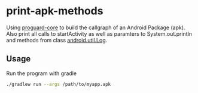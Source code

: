 # print-apk-methods

Using [proguard-core](https://github.com/Guardsquare/proguard-core) to build the callgraph of an Android Package (apk).
Also print all calls to startActivity as well as paramters to System.out.println and methods from class [android.util.Log](https://developer.android.com/reference/android/util/Log).

## Usage

Run the program with gradle
```bash
./gradlew run --args /path/to/myapp.apk
```
